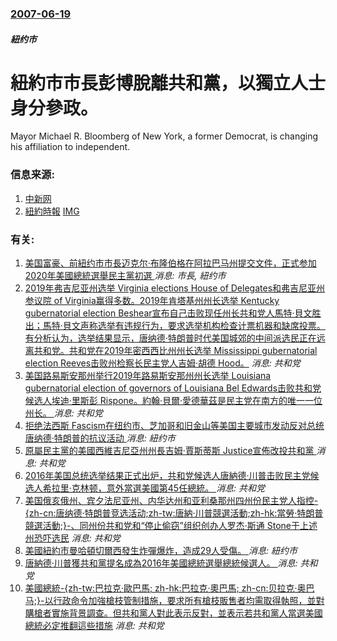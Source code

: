 ### [2007-06-19](/news/2007/06/19/index.md)

##### 紐约市
# 紐約市市長彭博脫離共和黨，以獨立人士身分參政。

Mayor Michael R. Bloomberg of New York, a former Democrat, is changing his affiliation to independent.


### 信息来源:

1. [中新网](http://www.chinanews.com/gj/bm/news/2007/06-20/961093.shtml)
2. [紐約時報](http://www.nytimes.com/2007/06/19/us/politics/19cnd-mayor.html?ex=1339905600&en=b443cfb06452fc6a&ei=5088&partner=rssnyt&emc=rss) [IMG](https://static01.nyt.com/images/2007/06/19/nyregion/19cnd-bloomberg3_75.jpg)

### 有关:

1. [ 美国富豪、前紐约市市長迈克尔·布隆伯格在阿拉巴马州提交文件，正式参加2020年美國總統選舉民主黨初選 ](/zh/news/2019/11/8/美国富豪-前紐约市市長迈克尔-布隆伯格在阿拉巴马州提交文件-正式参加2020年美國總統選舉民主黨初選.md) _消息: 市長, 紐约市_
2. [ 2019年弗吉尼亚州选举 Virginia elections House of Delegates和弗吉尼亚州参议院 of Virginia赢得多数。2019年肯塔基州州长选举 Kentucky gubernatorial election Beshear宣布自己击败现任州长共和党人馬特·貝文胜出；馬特·貝文声称选举有违规行为，要求选举机构检查计票机器和缺席投票。有分析认为，选举结果显示，唐纳德·特朗普时代美国城郊的中间派选民正在远离共和党。共和党在2019年密西西比州州长选举 Mississippi gubernatorial election Reeves击败州检察长民主党人吉姆·胡德 Hood。](/zh/news/2019/11/6/2019年弗吉尼亚州选举-Virginia-elections-House-of-Delegates和弗吉尼亚州参议院.md) _消息: 共和党_
3. [ 美国路易斯安那州举行2019年路易斯安那州州长选举 Louisiana gubernatorial election of governors of Louisiana Bel Edwards击败共和党候选人埃迪‧里斯彭 Rispone。約翰‧貝爾‧愛德華茲是民主党在南方的唯一一位州长。 ](/zh/news/2019/11/16/美国路易斯安那州举行2019年路易斯安那州州长选举-Louisiana-gubernatorial-election.md) _消息: 共和党_
4. [拒绝法西斯 Fascism在纽约市、芝加哥和旧金山等美国主要城市发动反对总统唐纳德·特朗普的抗议活动 ](/zh/news/2017/11/4/拒绝法西斯-Fascism在纽约市-芝加哥和旧金山等美国主要城市发动反对总统唐纳德-特朗普的抗议活动.md) _消息: 紐约市_
5. [原屬民主黨的美國西維吉尼亞州州長吉姆·賈斯蒂斯 Justice宣佈改投共和黨 ](/zh/news/2017/08/3/原屬民主黨的美國西維吉尼亞州州長吉姆-賈斯蒂斯-Justice宣佈改投共和黨.md) _消息: 共和党_
6. [2016年美国总统选举结果正式出炉，共和党候选人唐納德·川普击败民主党候选人希拉里·克林顿，意外當選美國第45任總統。 ](/zh/news/2016/11/9/2016年美国总统选举结果正式出炉-共和党候选人唐納德-川普击败民主党候选人希拉里-克林顿-意外當選美國第45任總統.md) _消息: 共和党_
7. [美国俄亥俄州、宾夕法尼亚州、内华达州和亚利桑那州四州份民主党人指控-{zh-cn:唐纳德·特朗普竞选活动;zh-tw:唐納·川普競選活動;zh-hk:當勞·特朗普競選活動;}-、同州份共和党和“停止偷窃”组织创办人罗杰·斯通 Stone于上述州恐吓选民](/zh/news/2016/11/1/美国俄亥俄州-宾夕法尼亚州-内华达州和亚利桑那州四州份民主党人指控-zh-cn-唐纳德-特朗普竞选活动-zh-tw-唐.md) _消息: 共和党_
8. [美國紐約市曼哈頓切爾西發生炸彈爆炸，造成29人受傷。 ](/zh/news/2016/09/17/美國紐約市曼哈頓切爾西發生炸彈爆炸-造成29人受傷.md) _消息: 紐约市_
9. [唐納德·川普獲共和黨提名成為2016年美國總統選舉總統候選人。 ](/zh/news/2016/07/19/唐納德-川普獲共和黨提名成為2016年美國總統選舉總統候選人.md) _消息: 共和党_
10. [美國總統-{zh-tw:巴拉克·歐巴馬; zh-hk:巴拉克·奧巴馬; zh-cn:贝拉克·奥巴马;}-以行政命令加強槍枝管制措施，要求所有槍枝販售者均需取得執照，並對購槍者實施背景調查。但共和黨人對此表示反對，並表示若共和黨人當選美國總統必定推翻這些措施](/zh/news/2016/01/5/美國總統-zh-tw-巴拉克-歐巴馬-zh-hk-巴拉克-奧巴馬-zh-cn-贝拉克-奥巴马-以行政命令加強槍.md) _消息: 共和党_
